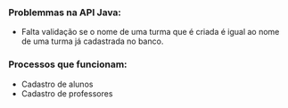 ### Problemmas na API Java:
- Falta validação se o nome de uma turma que é criada é igual ao nome de uma turma já cadastrada no banco.


### Processos que funcionam:
- Cadastro de alunos
- Cadastro de professores
